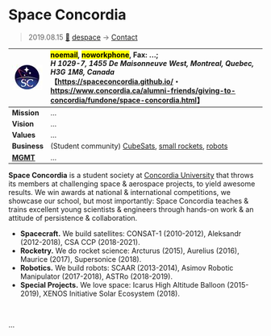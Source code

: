 # Space Concordia
> 2019.08.15 [🚀](../index/index.md) [despace](index.md) → [Contact](contact.md)

|[![](f/con/s/space_concordia_logo1_thumb.jpg)](f/con/s/space_concordia_logo1.png)|<mark>noemail</mark>, <mark>noworkphone</mark>, Fax: …;<br> *H 1029-7, 1455 De Maisonneuve West, Montreal, Quebec, H3G 1M8, Canada*<br> 【<https://spaceconcordia.github.io/>・ <https://www.concordia.ca/alumni-friends/giving-to-concordia/fundone/space-concordia.html>】|
|:--|:--|
|**Mission**|…|
|**Vision**|…|
|**Values**|…|
|**Business**|(Student community) [CubeSats](sc.md), [small rockets](lv.md), [robots](robot.md)|
|**[MGMT](mgmt.md)**|…|

**Space Concordia** is a student society at [Concordia University](zz_concordia_univ.md) that throws its members at challenging space & aerospace projects, to yield awesome results. We win awards at national & international competitions, we showcase our school, but most importantly: Space Concordia teaches & trains excellent young scientists & engineers through hands-on work & an attitude of persistence & collaboration.
   - **Spacecraft.** We build satellites: CONSAT-1 (2010-2012), Aleksandr (2012-2018), CSA CCP (2018-2021).
   - **Rocketry.** We do rocket science: Arcturus (2015), Aurelius (2016), Maurice (2017), Supersonice (2018).
   - **Robotics.** We build robots: SCAAR (2013-2014), Asimov Robotic Manipulator (2017-2018), ASTRo (2018-2019).
   - **Special Projects.** We love space: Icarus High Altitude Balloon (2015-2019), XENOS Initiative Solar Ecosystem (2018).


<p style="page-break-after:always"> </p>

…
